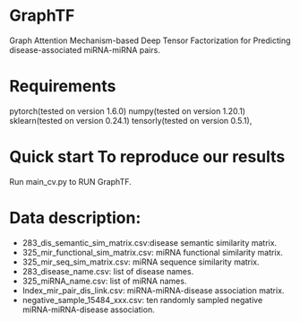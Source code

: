 # GraphTF
Graph Attention Mechanism-based Deep Tensor Factorization for Predicting disease-associated miRNA-miRNA pairs.
# Requirements
pytorch(tested on version 1.6.0)  numpy(tested on version 1.20.1)  sklearn(tested on version 0.24.1)  tensorly(tested on version 0.5.1), 

# Quick start To reproduce our results
Run main_cv.py to RUN GraphTF.

# Data description:
* 283_dis_semantic_sim_matrix.csv:disease semantic similarity matrix.   
* 325_mir_functional_sim_matrix.csv: miRNA functional similarity matrix.   
* 325_mir_seq_sim_matrix.csv: miRNA sequence similarity matrix.  
* 283_disease_name.csv: list of disease names.   
* 325_miRNA_name.csv: list of miRNA names.   
* Index_mir_pair_dis_link.csv: miRNA-miRNA-disease association matrix.  
* negative_sample_15484_xxx.csv: ten randomly sampled negative miRNA-miRNA-disease association.
